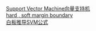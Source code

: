[Support Vector Machine向量支持机](https://www.bilibili.com/video/BV1N54y1q7bQ)    
[hard , soft  margin boundary ](https://www.bilibili.com/read/cv6723001)   
[白板推导SVM公式](https://www.bilibili.com/video/BV1Hs411w7ci?from=search&seid=11106753147569571359)
